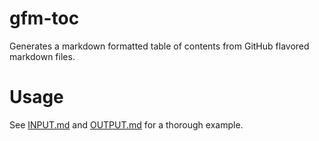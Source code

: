 # gfm-toc

Generates a markdown formatted table of contents from GitHub flavored markdown files.

# Usage

See [INPUT.md](./INPUT.md) and [OUTPUT.md](./OUTPUT.md) for a thorough example.
